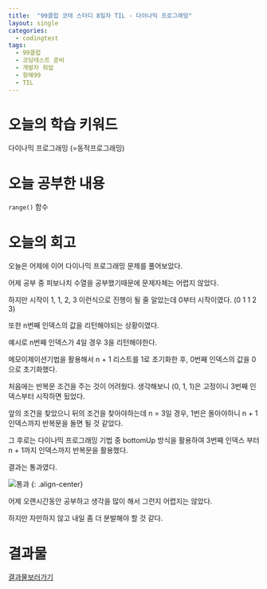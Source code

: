 ```yaml
---
title:  "99클럽 코테 스터디 8일차 TIL - 다이나믹 프로그래밍"
layout: single
categories:
  - codingtest
tags:
  - 99클럽
  - 코딩테스트 준비
  - 개발자 취업
  - 항해99
  - TIL
---
```


# 오늘의 학습 키워드 
다이나믹 프로그래밍 (=동적프로그래밍)

# 오늘 공부한 내용
`range()` 함수

# 오늘의 회고
오늘은 어제에 이어 다이나믹 프로그래밍 문제를 풀어보았다.

어제 공부 중 피보나치 수열을 공부했기때문에 문제자체는 어렵지 않았다.

하지만 시작이 1, 1, 2, 3 이런식으로 진행이 될 줄 알았는데 0부터 시작이였다. (0 1 1 2 3)

또한 n번째 인덱스의 값을 리턴해야되는 상황이였다. 

예시로 n번째 인덱스가 4일 경우 3을 리턴해야한다.

메모이제이션기법을 활용해서 n + 1 리스트를 1로 초기화한 후, 0번째 인덱스의 값을 0으로 초기화했다.

처음에는 반복문 조건을 주는 것이 어려웠다. 생각해보니 (0, 1, 1)은 고정이니 3번째 인덱스부터 시작하면 됬었다.

앞의 조건을 찾았으니 뒤의 조건을 찾아야하는데 n = 3일 경우, 1번은 돌아야하니 n + 1인덱스까지 반복문을 돌면 될 것 같았다.

그 후로는 다이나믹 프로그래밍 기법 중 bottomUp 방식을 활용하여 3번째 인덱스 부터 n + 1까지 인덱스까지 반복문을 활용했다.

결과는 통과였다.

![통과](https://github.com/kimhyunso/sail-99_withPython/assets/87798982/1f9194a0-e74f-4491-93aa-36d58c859510)
{: .align-center}

어제 오랜시간동안 공부하고 생각을 많이 해서 그런지 어렵지는 않았다.

하지만 자만하지 않고 내일 좀 더 분발해야 할 것 같다.

# 결과물
[결과물보러가기](https://github.com/kimhyunso/sail-99_withPython/tree/main/509.FibonacciNumber)












